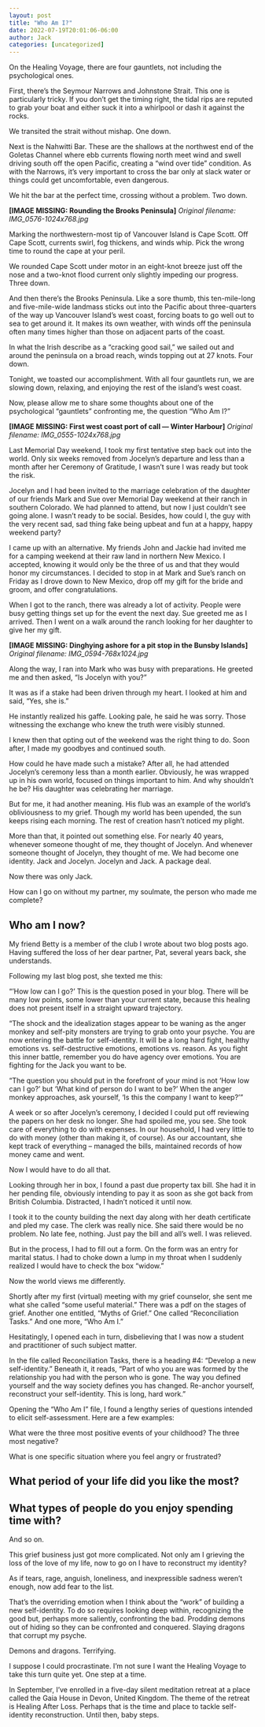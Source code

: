 ```yaml
---
layout: post
title: "Who Am I?"
date: 2022-07-19T20:01:06-06:00
author: Jack
categories: [uncategorized]
---
```


On the Healing Voyage, there are four gauntlets, not including the psychological ones.

First, there’s the Seymour Narrows and Johnstone Strait. This one is particularly tricky. If you don’t get the timing right, the tidal rips are reputed to grab your boat and either suck it into a whirlpool or dash it against the rocks.

We transited the strait without mishap. One down.

Next is the Nahwitti Bar. These are the shallows at the northwest end of the Goletas Channel where ebb currents flowing north meet wind and swell driving south off the open Pacific, creating a “wind over tide” condition. As with the Narrows, it’s very important to cross the bar only at slack water or things could get uncomfortable, even dangerous.

We hit the bar at the perfect time, crossing without a problem. Two down.

<!-- IMAGE PLACEHOLDER
Original URL: http://windleblo.com/wp-content/uploads/2022/07/IMG_0576-1024x768.jpg
Filename: IMG_0576-1024x768.jpg
Date path: 2022/07/IMG_0576-1024x768.jpg
Caption: Rounding the Brooks Peninsula
Instructions: Replace this comment with actual image upload
-->

**[IMAGE MISSING: Rounding the Brooks Peninsula]**
*Original filename: IMG_0576-1024x768.jpg*

Marking the northwestern-most tip of Vancouver Island is Cape Scott. Off Cape Scott, currents swirl, fog thickens, and winds whip. Pick the wrong time to round the cape at your peril.

We rounded Cape Scott under motor in an eight-knot breeze just off the nose and a two-knot flood current only slightly impeding our progress. Three down.

And then there’s the Brooks Peninsula. Like a sore thumb, this ten-mile-long and five-mile-wide landmass sticks out into the Pacific about three-quarters of the way up Vancouver Island’s west coast, forcing boats to go well out to sea to get around it. It makes its own weather, with winds off the peninsula often many times higher than those on adjacent parts of the coast.

In what the Irish describe as a “cracking good sail,” we sailed out and around the peninsula on a broad reach, winds topping out at 27 knots. Four down.

Tonight, we toasted our accomplishment. With all four gauntlets run, we are slowing down, relaxing, and enjoying the rest of the island’s west coast.

Now, please allow me to share some thoughts about one of the psychological “gauntlets” confronting me, the question “Who Am I?”

<!-- IMAGE PLACEHOLDER
Original URL: http://windleblo.com/wp-content/uploads/2022/07/IMG_0555-1024x768.jpg
Filename: IMG_0555-1024x768.jpg
Date path: 2022/07/IMG_0555-1024x768.jpg
Caption: First west coast port of call — Winter Harbour
Instructions: Replace this comment with actual image upload
-->

**[IMAGE MISSING: First west coast port of call — Winter Harbour]**
*Original filename: IMG_0555-1024x768.jpg*

Last Memorial Day weekend, I took my first tentative step back out into the world. Only six weeks removed from Jocelyn’s departure and less than a month after her Ceremony of Gratitude, I wasn’t sure I was ready but took the risk.

Jocelyn and I had been invited to the marriage celebration of the daughter of our friends Mark and Sue over Memorial Day weekend at their ranch in southern Colorado. We had planned to attend, but now I just couldn’t see going alone. I wasn’t ready to be social. Besides, how could I, the guy with the very recent sad, sad thing fake being upbeat and fun at a happy, happy weekend party?

I came up with an alternative. My friends John and Jackie had invited me for a camping weekend at their raw land in northern New Mexico. I accepted, knowing it would only be the three of us and that they would honor my circumstances. I decided to stop in at Mark and Sue’s ranch on Friday as I drove down to New Mexico, drop off my gift for the bride and groom, and offer congratulations.

When I got to the ranch, there was already a lot of activity. People were busy getting things set up for the event the next day. Sue greeted me as I arrived. Then I went on a walk around the ranch looking for her daughter to give her my gift.

<!-- IMAGE PLACEHOLDER
Original URL: http://windleblo.com/wp-content/uploads/2022/07/IMG_0594-768x1024.jpg
Filename: IMG_0594-768x1024.jpg
Date path: 2022/07/IMG_0594-768x1024.jpg
Caption: Dinghying ashore for a pit stop in the Bunsby Islands
Instructions: Replace this comment with actual image upload
-->

**[IMAGE MISSING: Dinghying ashore for a pit stop in the Bunsby Islands]**
*Original filename: IMG_0594-768x1024.jpg*

Along the way, I ran into Mark who was busy with preparations. He greeted me and then asked, “Is Jocelyn with you?”

It was as if a stake had been driven through my heart. I looked at him and said, “Yes, she is.”

He instantly realized his gaffe. Looking pale, he said he was sorry. Those witnessing the exchange who knew the truth were visibly stunned.

I knew then that opting out of the weekend was the right thing to do. Soon after, I made my goodbyes and continued south.

How could he have made such a mistake? After all, he had attended Jocelyn’s ceremony less than a month earlier. Obviously, he was wrapped up in his own world, focused on things important to him. And why shouldn’t he be? His daughter was celebrating her marriage.

But for me, it had another meaning. His flub was an example of the world’s obliviousness to my grief. Though my world has been upended, the sun keeps rising each morning. The rest of creation hasn’t noticed my plight.

More than that, it pointed out something else. For nearly 40 years, whenever someone thought of me, they thought of Jocelyn. And whenever someone thought of Jocelyn, they thought of me. We had become one identity. Jack and Jocelyn. Jocelyn and Jack. A package deal.

Now there was only Jack.

How can I go on without my partner, my soulmate, the person who made me complete?

## Who am I now?

My friend Betty is a member of the club I wrote about two blog posts ago. Having suffered the loss of her dear partner, Pat, several years back, she understands.

Following my last blog post, she texted me this:

“’How low can I go?’ This is the question posed in your blog. There will be many low points, some lower than your current state, because this healing does not present itself in a straight upward trajectory.

“The shock and the idealization stages appear to be waning as the anger monkey and self-pity monsters are trying to grab onto your psyche. You are now entering the battle for self-identity. It will be a long hard fight, healthy emotions vs. self-destructive emotions, emotions vs. reason. As you fight this inner battle, remember you do have agency over emotions. You are fighting for the Jack you want to be.

“The question you should put in the forefront of your mind is not ‘How low can I go?’ but ‘What kind of person do I want to be?’ When the anger monkey approaches, ask yourself, ‘Is this the company I want to keep?’”

A week or so after Jocelyn’s ceremony, I decided I could put off reviewing the papers on her desk no longer. She had spoiled me, you see. She took care of everything to do with expenses. In our household, I had very little to do with money (other than making it, of course). As our accountant, she kept track of everything – managed the bills, maintained records of how money came and went.

Now I would have to do all that.

Looking through her in box, I found a past due property tax bill. She had it in her pending file, obviously intending to pay it as soon as she got back from British Columbia. Distracted, I hadn’t noticed it until now.

I took it to the county building the next day along with her death certificate and pled my case. The clerk was really nice. She said there would be no problem. No late fee, nothing. Just pay the bill and all’s well. I was relieved.

But in the process, I had to fill out a form. On the form was an entry for marital status. I had to choke down a lump in my throat when I suddenly realized I would have to check the box “widow.”

Now the world views me differently.

Shortly after my first (virtual) meeting with my grief counselor, she sent me what she called “some useful material.” There was a pdf on the stages of grief. Another one entitled, “Myths of Grief.” One called “Reconciliation Tasks.” And one more, “Who Am I.”

Hesitatingly, I opened each in turn, disbelieving that I was now a student and practitioner of such subject matter.

In the file called Reconciliation Tasks, there is a heading #4: “Develop a new self-identity.” Beneath it, it reads, “Part of who you are was formed by the relationship you had with the person who is gone. The way you defined yourself and the way society defines you has changed. Re-anchor yourself, reconstruct your self-identity. This is long, hard work.”

Opening the “Who Am I” file, I found a lengthy series of questions intended to elicit self-assessment. Here are a few examples:

What were the three most positive events of your childhood? The three most negative?

What is one specific situation where you feel angry or frustrated?

## What period of your life did you like the most?

## What types of people do you enjoy spending time with?

And so on.

This grief business just got more complicated. Not only am I grieving the loss of the love of my life, now to go on I have to reconstruct my identity?

As if tears, rage, anguish, loneliness, and inexpressible sadness weren’t enough, now add fear to the list.

That’s the overriding emotion when I think about the “work” of building a new self-identity. To do so requires looking deep within, recognizing the good but, perhaps more saliently, confronting the bad. Prodding demons out of hiding so they can be confronted and conquered. Slaying dragons that corrupt my psyche.

Demons and dragons. Terrifying.

I suppose I could procrastinate. I’m not sure I want the Healing Voyage to take this turn quite yet. One step at a time.

In September, I’ve enrolled in a five-day silent meditation retreat at a place called the Gaia House in Devon, United Kingdom. The theme of the retreat is Healing After Loss. Perhaps that is the time and place to tackle self-identity reconstruction. Until then, baby steps.
